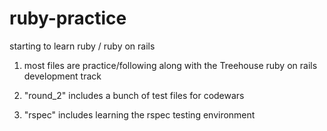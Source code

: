 # ruby-practice

starting to learn ruby / ruby on rails

1. most files are practice/following along with the Treehouse ruby on rails development track

2. "round_2" includes a bunch of test files for codewars

3. "rspec" includes learning the rspec testing environment
